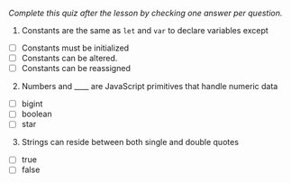 *Complete this quiz after the lesson by checking one answer per question.*

1. Constants are the same as `let` and `var` to declare variables except

- [ ] Constants must be initialized
- [ ] Constants can be altered.
- [ ] Constants can be reassigned

2. Numbers and ____ are JavaScript primitives that handle numeric data

- [ ] bigint
- [ ] boolean
- [ ] star

3. Strings can reside between both single and double quotes
   
- [ ] true
- [ ] false
